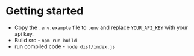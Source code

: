 # Getting started
 - Copy the `.env.example` file to `.env` and replace `YOUR_API_KEY` with your api key.
 - Build src - `npm run build`
 - run compiled code - `node dist/index.js`
